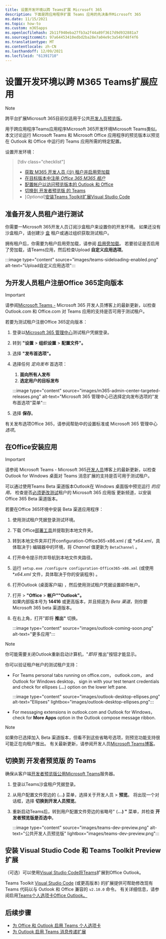 ```yaml
---
title: 设置开发环境以跨 Teams扩展 Microsoft 365
description: 下面是跨应用程序扩展 Teams 应用的先决条件Microsoft 365
ms.date: 11/15/2021
ms.topic: how-to
ms.custom: m365apps
ms.openlocfilehash: 2b11f940eba27fb3a2f44a89f3617d9d932881a7
ms.sourcegitcommit: 97a64453410edbd2ba28e7a04e9c3a54bf48f4f6
ms.translationtype: MT
ms.contentlocale: zh-CN
ms.lasthandoff: 12/09/2021
ms.locfileid: "61391710"
---
```

# <a name="set-up-your-dev-environment-for-extending-teams-apps-across-m365"></a>设置开发环境以跨 M365 Teams扩展应用

> [!NOTE]
> 跨平台扩展Microsoft 365目前仅适用于公共[开发人员预览版](~/resources/dev-preview/developer-preview-intro.md)。

用于跨应用程序Teams应用程序Microsoft 365开发环境Microsoft Teams类似。 本文讨论运行 Microsoft Teams 和 Microsoft Office 应用程序的预览版本以预览在 Outlook 和 Office 中运行的 Teams 应用所需的特定配置。

设置开发环境：

> [!div class="checklist"]
> * [获取 M365 开发人员 (沙) 租户并启用旁加载](#prepare-a-developer-tenant-for-testing)
> * [在目标版本中注册 *Office 365 M365 租户*](#enroll-your-developer-tenant-for-office-365-targeted-releases)
> * [配置帐户以访问预览版本的 Outlook 和 Office](#install-office-apps-in-your-test-environment)
> * [切换到 开发者预览版 的 Teams](#switch-to-the-developer-preview-version-of-teams)
> * [*Optional*][安装Teams Toolkit扩展Visual Studio Code](#install-visual-studio-code-and-teams-toolkit-preview-extension)

## <a name="prepare-a-developer-tenant-for-testing"></a>准备开发人员租户进行测试

你需要一Microsoft 365开发人员订阅沙盒租户来设置你的开发环境。 如果还没有沙盒租户，请创建沙 [盒](/office/developer-program/microsoft-365-developer-program-get-started) 租户或通过组织获取测试租户。

拥有租户后，你需要为租户启用旁加载，请参阅 [启用旁加载](/microsoftteams/platform/concepts/build-and-test/prepare-your-o365-tenant#enable-custom-teams-apps-and-turn-on-custom-app-uploading)。 若要验证是否启用了旁加载，请Teams应用，然后检查Upload **自定义应用选项**。 

:::image type="content" source="images/teams-sideloading-enabled.png" alt-text="Upload自定义应用选项":::

## <a name="enroll-your-developer-tenant-for-office-365-targeted-releases"></a>为开发人员租户注册Office 365定向版本

> [!IMPORTANT]
> 请参阅[Microsoft Teams -](https://devblogs.microsoft.com/microsoft365dev/) Microsoft 365 开发人员博客上的最新更新，以检查 Outlook.com 和 Office.com 对 Teams 应用的支持是否可用于测试租户。

若要为测试租户注册Office 365定向版本：

1. 登录以[Microsoft 365 管理中心](https://admin.microsoft.com)测试租户凭据登录。
1. 转到 **"设置**  >  **组织设置**  >  **配置文件"。**
1. 选择 **"发布首选项"。**
1. 选择任何 *定向发布* 首选项：
    1. **面向所有人发布**
    1. **选定用户的目标发布**

    :::image type="content" source="images/m365-admin-center-targeted-releases.png" alt-text="Microsoft 365 管理中心已选择定向发布选项的&quot;发布首选项&quot;菜单":::
    
1. 选择 **保存**。

有关发布选项Office 365，请参阅帮助中的设置标准或 [](/microsoft-365/admin/manage/release-options-in-office-365?view=o365-worldwide&preserve-view=true#targeted-release)Microsoft 365 管理中心 *选项*。

## <a name="install-office-apps-in-your-test-environment"></a>在Office安装应用

> [!IMPORTANT]
> 请参阅 Microsoft Teams - Microsoft 365[开发人员](https://devblogs.microsoft.com/microsoft365dev/)博客上的最新更新，以检查 Outlook for Windows 桌面对 Teams 消息扩展的支持是否可用于测试租户。

可以通过使用Teams Beta 渠道版本Outlook在 Windows 桌面版中预览运行 *的应用。* 检查是否[必须更改测试](/deployoffice/change-update-channels?WT.mc_id=M365-MVP-5002016)租户的 Microsoft 365 应用版 更新频道，以安装 Office 365 Beta 渠道版本。

若要在Office 365环境中安装 Beta 渠道应用程序：

1. 使用测试租户凭据登录测试环境。
1. 下载 Office[部署工具](https://www.microsoft.com/download/details.aspx?id=49117)并提取到本地文件夹。
1. 转到本地文件夹并打开configuration-Office365-x86.xml *(* 或 **x64.xml*，具体取决于) 编辑器中的环境，将 *Channel* 值更新为 `BetaChannel` 。
1. 打开命令提示符并导航到本地文件夹路径。
1. 运行 `setup.exe /configure configuration-Office365-x86.xml` (或使用 **x64.xml* 文件，具体取决于你的安装程序) 。
1. 打开Outlook (桌面客户端) ，然后使用测试租户凭据设置邮件帐户。
1. 打开  >  **"Office**  >  **帐户""Outlook"。**  
   如果内部版本号为 **14416** 或更高版本，并且频道为 *Beta 渠道*，则你要Microsoft 365 beta 渠道版本。
1. 在右上角，打开"即将 **推出"** 切换。
    
    :::image type="content" source="images/outlook-coming-soon.png" alt-text="更多应用":::

> [!NOTE]
> 你可能需要关闭Outlook重新启动计算机，"*即将* 推出"按钮才能显示。

你可以验证租户帐户的测试租户支持：

* For Teams personal tabs running on office.com， outlook.com， and Outlook for Windows desktop， sign in with your test tenant credentials and check for ellipses (**...**) option on the lower left pane.

    :::image type="content" source="images/outlook-desktop-ellipses.png" alt-text="Ellipses" lightbox="images/outlook-desktop-ellipses.png":::

* For messaging extensions in outlook.com and Outlook for Windows， check for **More Apps** option in the Outlook compose message ribbon.

> [!NOTE]
> 如果你已选择加入 Beta 渠道版本，但看不到这些省略号选项，则预览功能支持很可能正在向租户推出。 有关最新更新，请参阅开发人员[Microsoft Teams博客](https://devblogs.microsoft.com/microsoft365dev/)。

## <a name="switch-to-the-developer-preview-version-of-teams"></a>切换到 开发者预览版 的 Teams

确保从客户端[开发者预览版公用Microsoft Teams](../resources/dev-preview/developer-preview-intro.md)服务器。

1. 登录以Teams沙盒租户凭据登录。
1. 从用户配置文件旁边的 (**...)** 菜单，选择关于开发人员  >  **预览**。 将出现一个对话框，选择 **切换到开发人员预览**。
1. 重新启动Teams后，转到用户配置文件旁边的省略号" (**...) "** 菜单，并检查 **开发者预览版是否选中**。

    :::image type="content" source="images/teams-dev-preview.png" alt-text="公共开发人员预览版" lightbox="images/teams-dev-preview.png":::

## <a name="install-visual-studio-code-and-teams-toolkit-preview-extension"></a>安装 Visual Studio Code 和 Teams Toolkit Preview 扩展

（可选）可以使用[Visual Studio Code将Teams](https://code.visualstudio.com/)扩展到Office Outlook。

Teams Toolkit [Visual Studio Code](https://aka.ms/teams-toolkit) (或更高版本) 的扩展提供可帮助修改现有 Teams 代码以与 Outlook 和 Office 兼容的 `v2.10.0` 命令。 有关详细信息，请参阅启用[Teams个人选项卡Office Outlook。](extend-m365-teams-personal-tab.md)

## <a name="next-steps"></a>后续步骤

- [为 Office 和 Outlook 启用 Teams 个人选项卡](extend-m365-teams-personal-tab.md)
- [为 Outlook 启用 Teams 消息传递扩展](extend-m365-teams-message-extension.md)